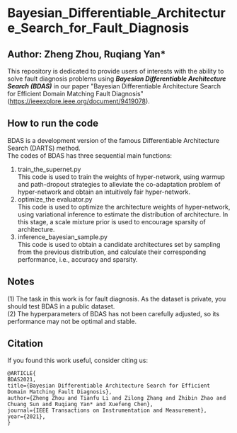 # Bayesian_Differentiable_Architecture_Search_for_Fault_Diagnosis
## Author: Zheng Zhou, Ruqiang Yan*
This repository is dedicated to provide users of interests with the ability to solve fault diagnosis problems using ***Bayesian Differentiable Architecture Search (BDAS)*** in our paper "Bayesian Differentiable Architecture Search for Efficient Domain Matching Fault Diagnosis" (https://ieeexplore.ieee.org/document/9419078).

## How to run the code
BDAS is a development version of the famous Differentiable Architecture Search (DARTS) method.  
The codes of BDAS has three sequential main functions:  
1. train_the_supernet.py  
This code is used to train the weights of hyper-network, using warmup and path-dropout strategies to alleviate the co-adaptation problem of hyper-network and obtain an intuitively fair hyper-network.  
2. optimize_the evaluator.py  
This code is used to optimize the architecture weights of hyper-network, using variational inference to estimate the distribution of architecture. In this stage, a scale mixture prior is used to encourage sparsity of architecture.  
3. inference_bayesian_sample.py  
This code is used to obtain a candidate architectures set by sampling from the previous distribution, and calculate their corresponding performance, i.e., accuracy and sparsity.

## Notes
(1) The task in this work is for fault diagnosis. As the dataset is private, you should test BDAS in a public dataset.  
(2) The hyperparameters of BDAS has not been carefully adjusted, so its performance may not be optimal and stable.  

## Citation
If you found this work useful, consider citing us:
```
@ARTICLE{
BDAS2021, 
title={Bayesian Differentiable Architecture Search for Efficient Domain Matching Fault Diagnosis},
author={Zheng Zhou and Tianfu Li and Zilong Zhang and Zhibin Zhao and Chuang Sun and Ruqiang Yan* and Xuefeng Chen}, 
journal={IEEE Transactions on Instrumentation and Measurement}, 
year={2021}, 
}
```
